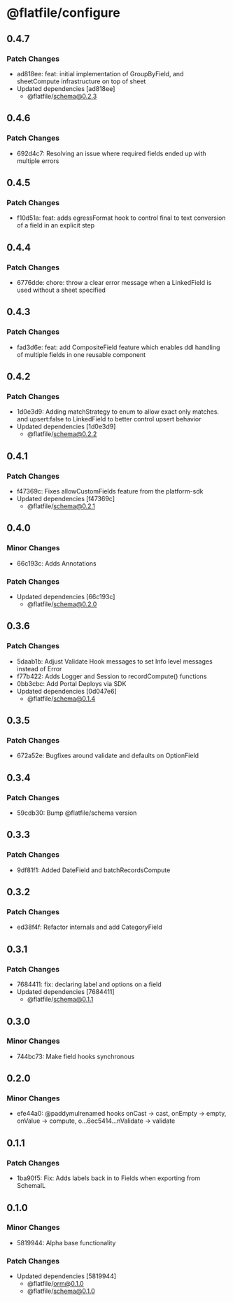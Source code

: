 # @flatfile/configure

## 0.4.7

### Patch Changes

- ad818ee: feat: initial implementation of GroupByField, and sheetCompute infrastructure on top of sheet
- Updated dependencies [ad818ee]
  - @flatfile/schema@0.2.3

## 0.4.6

### Patch Changes

- 692d4c7: Resolving an issue where required fields ended up with multiple errors

## 0.4.5

### Patch Changes

- f10d51a: feat: adds egressFormat hook to control final to text conversion of a field in an explicit step

## 0.4.4

### Patch Changes

- 6776dde: chore: throw a clear error message when a LinkedField is used without a sheet specified

## 0.4.3

### Patch Changes

- fad3d6e: feat: add CompositeField feature which enables ddl handling of multiple fields in one reusable component

## 0.4.2

### Patch Changes

- 1d0e3d9: Adding matchStrategy to enum to allow exact only matches. and upsert:false to LinkedField to better control upsert behavior
- Updated dependencies [1d0e3d9]
  - @flatfile/schema@0.2.2

## 0.4.1

### Patch Changes

- f47369c: Fixes allowCustomFields feature from the platform-sdk
- Updated dependencies [f47369c]
  - @flatfile/schema@0.2.1

## 0.4.0

### Minor Changes

- 66c193c: Adds Annotations

### Patch Changes

- Updated dependencies [66c193c]
  - @flatfile/schema@0.2.0

## 0.3.6

### Patch Changes

- 5daab1b: Adjust Validate Hook messages to set Info level messages instead of Error
- f77b422: Adds Logger and Session to recordCompute() functions
- 0bb3cbc: Add Portal Deploys via SDK
- Updated dependencies [0d047e6]
  - @flatfile/schema@0.1.4

## 0.3.5

### Patch Changes

- 672a52e: Bugfixes around validate and defaults on OptionField

## 0.3.4

### Patch Changes

- 59cdb30: Bump @flatfile/schema version

## 0.3.3

### Patch Changes

- 9df81f1: Added DateField and batchRecordsCompute

## 0.3.2

### Patch Changes

- ed38f4f: Refactor internals and add CategoryField

## 0.3.1

### Patch Changes

- 7684411: fix: declaring label and options on a field
- Updated dependencies [7684411]
  - @flatfile/schema@0.1.1

## 0.3.0

### Minor Changes

- 744bc73: Make field hooks synchronous

## 0.2.0

### Minor Changes

- efe44a0: @paddymulrenamed hooks onCast -> cast, onEmpty -> empty, onValue -> compute, o…6ec5414…nValidate -> validate

## 0.1.1

### Patch Changes

- 1ba90f5: Fix: Adds labels back in to Fields when exporting from SchemaIL

## 0.1.0

### Minor Changes

- 5819944: Alpha base functionality

### Patch Changes

- Updated dependencies [5819944]
  - @flatfile/orm@0.1.0
  - @flatfile/schema@0.1.0
